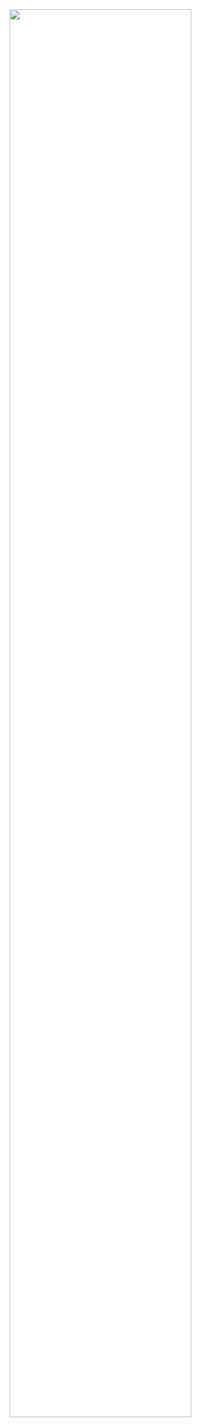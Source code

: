 <img width="80%" src="https://user-images.githubusercontent.com/112388311/187852286-b766d91f-cb2a-4362-8b61-f0668f478084.png"/>
